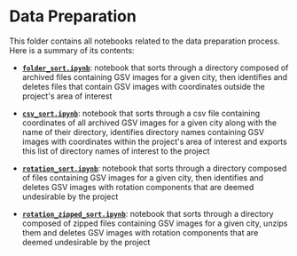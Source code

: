 # Data Preparation

This folder contains all notebooks related to the data preparation process. Here is a summary of its contents:

- **[`folder_sort.ipynb`](https://github.com/Vehicle-detection-for-mode-share/Vehicle-Detection/blob/master/Data-Preparation/folder_sort.ipynb)**: notebook that sorts through a directory composed of archived files containing GSV images for a given city, then identifies and deletes files that contain GSV images with coordinates outside the project's area of interest

- **[`csv_sort.ipynb`](https://github.com/Vehicle-detection-for-mode-share/Vehicle-Detection/blob/master/Data-Preparation/csv_sort.ipynb)**: notebook that sorts through a csv file containing coordinates of all archived GSV images for a given city along with the name of their directory, identifies directory names containing GSV images with coordinates within the project's area of interest and exports this list of directory names of interest to the project

- **[`rotation_sort.ipynb`](https://github.com/Vehicle-detection-for-mode-share/Vehicle-Detection/blob/master/Data-Preparation/rotation_sort.ipynb)**: notebook that sorts through a directory composed of files containing GSV images for a given city, then identifies and deletes GSV images with rotation components that are deemed undesirable by the project

- **[`rotation_zipped_sort.ipynb`](https://github.com/Vehicle-detection-for-mode-share/Vehicle-Detection/blob/master/Data-Preparation/rotation_zipped_sort.ipynb)**: notebook that sorts through a directory composed of zipped files containing GSV images for a given city, unzips them and deletes GSV images with rotation components that are deemed undesirable by the project
